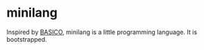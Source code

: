 # minilang

Inspired by [BASICO](http://www.andreadrian.de/tbng/index.html), minilang is a little programming language. It is bootstrapped.
